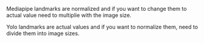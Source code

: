 Mediapipe landmarks are normalized and if you want to change them to actual value need to multiplie with the image size.

Yolo landmarks are actual values and if you want to normalize them, need to divide them into image sizes.
